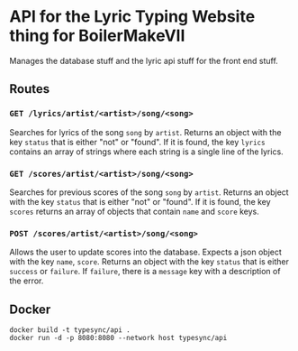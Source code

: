 # API for the Lyric Typing Website thing for BoilerMakeVII

Manages the database stuff and the lyric api stuff for the front end stuff.

## Routes

### `GET /lyrics/artist/<artist>/song/<song>`

Searches for lyrics of the song `song` by `artist`.  Returns an object with the key `status` that is either "not" or "found".  If it is found, the key `lyrics` contains an array of strings where each string is a single line of the lyrics.

### `GET /scores/artist/<artist>/song/<song>`

Searches for previous scores of the song `song` by `artist`.  Returns an object with the key `status` that is either "not" or "found".  If it is found, the key `scores` returns an array of objects that contain `name` and `score` keys.

### `POST /scores/artist/<artist>/song/<song>`

Allows the user to update scores into the database.  Expects a json object with the key `name`, `score`.  Returns an object with the key `status` that is either `success` or `failure`.  If `failure`, there is a `message` key with a description of the error.

## Docker
```
docker build -t typesync/api .
docker run -d -p 8080:8080 --network host typesync/api
```
